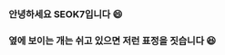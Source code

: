 ### 안녕하세요 SEOK7입니다 😄
### 옆에 보이는 개는 쉬고 있으면 저런 표정을 짓습니다 😆

<!--
**Donidodni/Donidodni** is a ✨ _special_ ✨ repository because its `README.md` (this file) appears on your GitHub profile.

Here are some ideas to get you started:

- 🔭 I’m currently working on ...
- 🌱 I’m currently learning ...
- 👯 I’m looking to collaborate on ...
- 🤔 I’m looking for help with ...
- 💬 Ask me about ...
- 📫 How to reach me: ...
- 😄 Pronouns: ...
- ⚡ Fun fact: ...
-->
